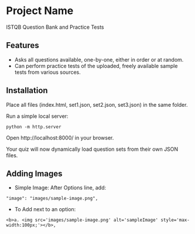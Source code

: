 # Project Name

ISTQB Question Bank and Practice Tests

## Features

- Asks all questions available, one-by-one, either in order or at random.
- Can perform practice tests of the uploaded, freely available sample tests from various sources.

## Installation

Place all files (index.html, set1.json, set2.json, set3.json) in the same folder.

Run a simple local server:

```
python -m http.server
```

Open http://localhost:8000/ in your browser.

Your quiz will now dynamically load question sets from their own JSON files.

## Adding Images

- Simple Image: After Options line, add:

```
"image": "images/sample-image.png",
```

- To Add next to an option:
```
<b>a. <img src='images/sample-image.png' alt='sampleImage' style='max-width:100px;'></b>,
```